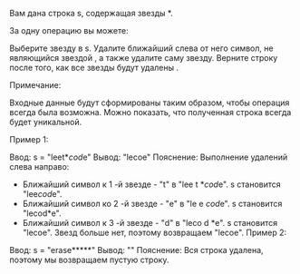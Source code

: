 Вам дана строка s, содержащая звезды \*.

За одну операцию вы можете:

Выберите звезду в s.
Удалите ближайший слева от него символ, не являющийся звездой , а также удалите саму звезду.
Верните строку после того, как все звезды будут удалены .

Примечание:

Входные данные будут сформированы таким образом, чтобы операция всегда была возможна.
Можно показать, что полученная строка всегда будет уникальной.

Пример 1:

Ввод: s = "leet\**cod*e"
Вывод: "lecoe"
Пояснение: Выполнение удалений слева направо:

- Ближайший символ к 1 -й звезде - "t" в "lee t \**cod*e". s становится "lee*cod*e".
- Ближайший символ ко 2 -й звезде - "e" в "le e *cod*e". s становится "lecod\*e".
- Ближайший символ к 3 -й звезде - "d" в "leco d \*e". s становится "lecoe".
  Звезд больше нет, поэтому возвращаем "lecoe".
  Пример 2:

Ввод: s = "erase**\***"
Вывод: ""
Пояснение: Вся строка удалена, поэтому мы возвращаем пустую строку.
